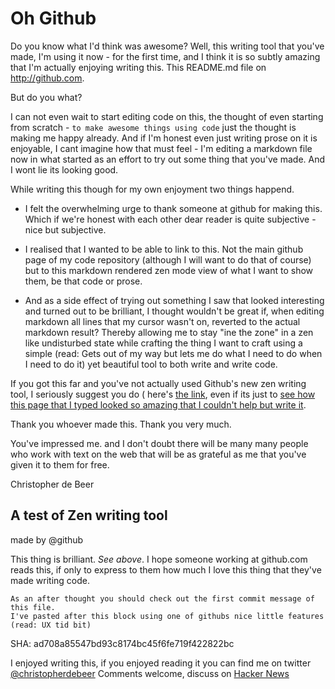 Oh Github
=========

Do you know what I'd think was awesome? Well, this writing tool that you've made, I'm using it now - for the first time, and I think it is so subtly amazing that I'm actually enjoying writing this. This README.md file on http://github.com. 

But do you what? 

I can not even wait to start editing code on this, the thought of even starting from scratch  - `to make awesome things using code` just the thought  is making me happy already. And if I'm honest even just writing prose on it is enjoyable, I cant imagine how that must feel - I'm editing a markdown file now in what started as an effort to try out some thing that you've made. And I wont lie its looking good. 

While writing this though for my own enjoyment two things happend. 

* I felt the overwhelming urge to thank someone at github for making this. Which if we're honest with each other dear reader is quite subjective - nice but subjective.

* I realised that I wanted to be able to link to this. Not the main github page of my code repository (although I will want to do that of course) but to this markdown rendered zen mode view of what I want to show them, be that code or prose.

* And as a side effect of trying out something I saw that looked interesting and turned out to be brilliant, I thought wouldn't be great if, when editing markdown all lines that my cursor wasn't on, reverted to the actual markdown result?
Thereby allowing me to stay "ine the zone" in a zen like undisturbed state while crafting the thing I want to craft using a simple (read: Gets out of my way but lets me do what I need to do when I need to do it) yet beautiful tool to both write and write code.

If you got this far and you've not actually used Github's new zen writing tool, I seriously suggest you do ( here's [the link](https://github.com/blog/1379-zen-writing-mode), even if its just to [see how this page that I typed looked so amazing that I couldn't help but write it](https://github.com/christopherdebeer/zen/blob/master/README.md).

Thank you whoever made this. Thank you very much.

You've impressed me. and I don't doubt there will be many many people who work with text on the web that will be as grateful as me that you've given it to them for free.



Christopher de Beer


A test of Zen writing tool 
--------------------------
made by @github

This thing is brilliant. _See above_. I hope someone working at github.com reads this, if only to express to them how much I love this thing that they've made writing code.

    As an after thought you should check out the first commit message of this file. 
    I've pasted after this block using one of githubs nice little features (read: UX tid bit)

SHA: ad708a85547bd93c8174bc45f6fe719f422822bc

I enjoyed writing this, if you enjoyed reading it you can find me on twitter [@christopherdebeer](http://twitter.com/christopherdb)
Comments welcome, discuss on [Hacker News](http://news.ycombinator.com/item?id=5112242)
